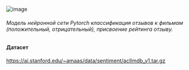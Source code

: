 
![image](https://github.com/drug173/Python/assets/47415634/32ff27ed-9f5c-4025-b1e3-a853877eefe6)  

###### Модель нейронной сети Pytorch классификация отзывов к фильмам (положительный, отрицательный), присвоение рейтинга отзыву.  

#### Датасет  

https://ai.stanford.edu/~amaas/data/sentiment/aclImdb_v1.tar.gz  
